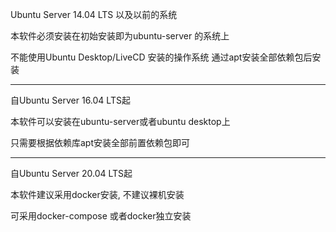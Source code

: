 Ubuntu Server 14.04 LTS 以及以前的系统

本软件必须安装在初始安装即为ubuntu-server 的系统上

不能使用Ubuntu Desktop/LiveCD 安装的操作系统 通过apt安装全部依赖包后安装

-----------

自Ubuntu Server 16.04 LTS起

本软件可以安装在ubuntu-server或者ubuntu desktop上

只需要根据依赖库apt安装全部前置依赖包即可

------------

自Ubuntu Server 20.04 LTS起

本软件建议采用docker安装, 不建议裸机安装

可采用docker-compose 或者docker独立安装
